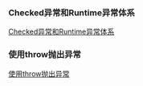 ### Checked异常和Runtime异常体系
[Checked异常和Runtime异常体系](https://github.com/ningbaoqi/Java/blob/master/README-throw1.md)
### 使用throw抛出异常
[使用throw抛出异常](https://github.com/ningbaoqi/Java/blob/master/README-throw2.md)
